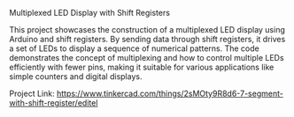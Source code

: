 Multiplexed LED Display with Shift Registers

This project showcases the construction of a multiplexed LED display using Arduino and shift registers. By sending data through shift registers, it drives a set of LEDs to display a sequence of numerical patterns. The code demonstrates the concept of multiplexing and how to control multiple LEDs efficiently with fewer pins, making it suitable for various applications like simple counters and digital displays.

Project Link: https://www.tinkercad.com/things/2sMOty9R8d6-7-segment-with-shift-register/editel